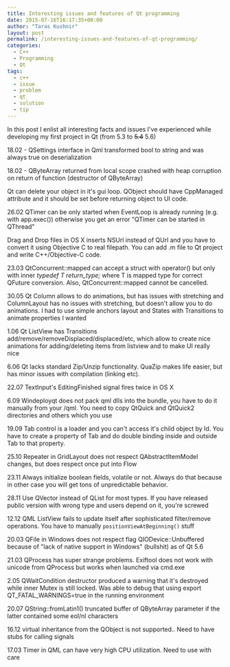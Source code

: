 ```yaml
---
title: Interesting issues and features of Qt programming
date: 2015-07-16T16:17:35+00:00
author: "Taras Kushnir"
layout: post
permalink: /interesting-issues-and-features-of-qt-programming/
categories:
  - C++
  - Programming
  - Qt
tags:
  - c++
  - issue
  - problem
  - qt
  - solution
  - tip
---
```

In this post I enlist all interesting facts and issues I've experienced while developing my first project in Qt (from 5.3 to <del>5.4</del> 5.6)

18.02 - QSettings interface in Qml transformed bool to string and was always true on deserialization

18.02 - QByteArray returned from local scope crashed with heap corruption on return of function (destructor of QByteArray)

Qt can delete your object in it's gui loop. QObject should have CppManaged attribute and it should be set before returning object to UI code.

26.02 QTimer can be only started when EventLoop is already running (e.g. with app.exec()) otherwise you get an error "QTimer can be started in QThread"

Drag and Drop files in OS X inserts NSUrl instead of QUrl and you have to convert it using Objective C to real filepath. You can add .m file to Qt project and write C++/Objective-C code.

23.03 QtConcurrent::mapped can accept a struct with operator() but only with inner _typedef T return_type;_ where T is mapped type for correct QFuture<T> conversion. Also, QtConcurrent::mapped cannot be cancelled.

30.05 Qt Column allows to do animations, but has issues with stretching and ColumnLayout has no issues with stretching, but doesn't allow you to do animations. I had to use simple anchors layout and States with Transitions to animate properties I wanted

1.06 Qt ListView has Transitions add/remove/removeDisplaced/displaced/etc, which allow to create nice animations for adding/deleting items from listview and to make UI really nice

6.06 Qt lacks standard Zip/Unzip functionality. QuaZip makes life easier, but has minor issues with compilation (linking etc).

22.07 TextInput's EditingFinished signal fires twice in OS X

6.09 Windeployqt does not pack qml dlls into the bundle, you have to do it manually from your <Qt-bin-dir>/qml. You need to copy QtQuick and QtQuick2 directories and others which you use

19.09 Tab control is a loader and you can't access it's child object by Id. You have to create a property of Tab and do double binding inside and outside Tab to that property.

25.10 Repeater in GridLayout does not respect QAbstractItemModel changes, but does respect once put into Flow

23.11 Always initialize boolean fields, volatile or not. Always do that because in other case you will get tons of unpredictable behavior.

28.11 Use QVector instead of QList for most types. If you have released public version with wrong type and users depend on it, you're screwed

12.12 QML ListView fails to update itself after sophisticated filter/remove operations. You have to manually `positionViewAtBeginning()` stuff

20.03 QFile in Windows does not respect flag QIODevice::Unbuffered because of "lack of native support in Windows" (bullshit) as of Qt 5.6

21.03 QProcess has super strange problems. Exiftool does not work with unicode from QProcess but works when launched via cmd.exe

2.05 QWaitCondition destructor produced a warning that it's destroyed while inner Mutex is still locked. Was able to debug that using export QT\_FATAL\_WARNINGS=true in the running environment

20.07 QString::fromLatin1() truncated buffer of QByteArray parameter if the latter contained some eol/nl characters

16.12 virtual inheritance from the QObject is not supported.. Need to have stubs for calling signals

17.03 Timer in QML can have very high CPU utilization. Need to use with care